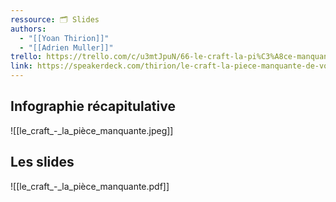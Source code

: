 ```yaml
---
ressource: 🗂️ Slides
authors:
  - "[[Yoan Thirion]]"
  - "[[Adrien Muller]]"
trello: https://trello.com/c/u3mtJpuN/66-le-craft-la-pi%C3%A8ce-manquante-de-votre-transfo-agile
link: https://speakerdeck.com/thirion/le-craft-la-piece-manquante-de-votre-transfo-agile
---
```

## Infographie récapitulative

![[le_craft_-_la_pièce_manquante.jpeg]]
## Les slides
 ![[le_craft_-_la_pièce_manquante.pdf]]